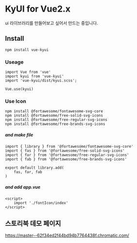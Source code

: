 # KyUI for Vue2.x
ui 라이브러리를 만들어보고 싶어서 만드는 중입니다.

## Install
```
npm install vue-kyui
```

### Useage
```
import Vue from 'vue'
import kyui from 'vue-kyui'
import 'vue-kyui/dist/kyui.scss';

Vue.use(kyui)
```

### Use Icon
```
npm install @fortawesome/fontawesome-svg-core
npm install @fortawesome/free-solid-svg-icons
npm install @fortawesome/free-regular-svg-icons
npm install @fortawesome/free-brands-svg-icons
```
##### and make file
```
import { library } from '@fortawesome/fontawesome-svg-core'
import { fas } from '@fortawesome/free-solid-svg-icons'
import { far } from '@fortawesome/free-regular-svg-icons'
import { fab } from '@fortawesome/free-brands-svg-icons'

export default library.add(
    fas, far, fab
)
```
##### and add app.vue
```
<script>
    import './fontIcon/index'
</script>
```

## 스토리북 데모 페이지
https://master--62f34ed2f44bd94b7764438f.chromatic.com/